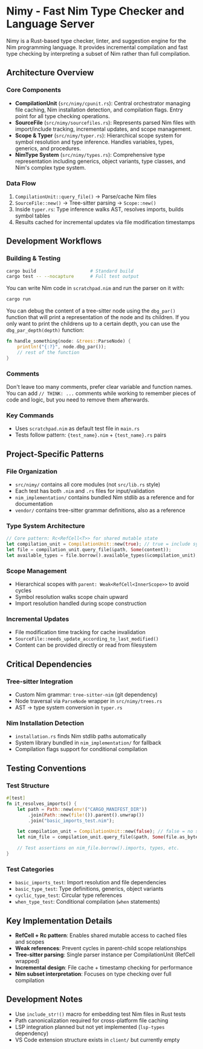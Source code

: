 # Nimy - Fast Nim Type Checker and Language Server

Nimy is a Rust-based type checker, linter, and suggestion engine for the Nim programming language. It provides incremental compilation and fast type checking by interpreting a subset of Nim rather than full compilation.

## Architecture Overview

### Core Components

- **CompilationUnit** (`src/nimy/cpunit.rs`): Central orchestrator managing file caching, Nim installation detection, and compilation flags. Entry point for all type checking operations.
- **SourceFile** (`src/nimy/sourcefiles.rs`): Represents parsed Nim files with import/include tracking, incremental updates, and scope management.
- **Scope & Typer** (`src/nimy/typer.rs`): Hierarchical scope system for symbol resolution and type inference. Handles variables, types, generics, and procedures.
- **NimType System** (`src/nimy/types.rs`): Comprehensive type representation including generics, object variants, type classes, and Nim's complex type system.

### Data Flow

1. `CompilationUnit::query_file()` -> Parse/cache Nim files
2. `SourceFile::new()` -> Tree-sitter parsing -> `Scope::new()`
3. Inside `typer.rs`: Type inference walks AST, resolves imports, builds symbol tables
4. Results cached for incremental updates via file modification timestamps

## Development Workflows

### Building & Testing

```bash
cargo build                    # Standard build
cargo test -- --nocapture      # Full test output
```

You can write Nim code in `scratchpad.nim` and run the parser on it with:

```bash
cargo run
```

You can debug the content of a tree-sitter node using the `dbg_par()` function that will
print a representation of the node and its children.
If you only want to print the childrens up to a certain depth, you can use the `dbg_par_depth(depth)` function:

```rust
fn handle_something(node: &trees::ParseNode) {
    println!("{:?}", node.dbg_par());
    // rest of the function
}
```

### Comments

Don't leave too many comments, prefer clear variable and function names.
You can add `// THINK: ...` comments while working to remember pieces of code and logic, but you need to remove them afterwards.

### Key Commands

- Uses `scratchpad.nim` as default test file in `main.rs`
- Tests follow pattern: `{test_name}.nim` + `{test_name}.rs` pairs

## Project-Specific Patterns

### File Organization

- `src/nimy/` contains all core modules (not `src/lib.rs` style)
- Each test has both `.nim` and `.rs` files for input/validation
- `nim_implementation/` contains bundled Nim stdlib as a reference and for documentation
- `vendor/` contains tree-sitter grammar definitions, also as a reference

### Type System Architecture

```rust
// Core pattern: Rc<RefCell<T>> for shared mutable state
let compilation_unit = CompilationUnit::new(true); // true = include system libs
let file = compilation_unit.query_file(&path, Some(content));
let available_types = file.borrow().available_types(&compilation_unit);
```

### Scope Management

- Hierarchical scopes with `parent: Weak<RefCell<InnerScope>>` to avoid cycles
- Symbol resolution walks scope chain upward
- Import resolution handled during scope construction

### Incremental Updates

- File modification time tracking for cache invalidation
- `SourceFile::needs_update_according_to_last_modified()`
- Content can be provided directly or read from filesystem

## Critical Dependencies

### Tree-sitter Integration

- Custom Nim grammar: `tree-sitter-nim` (git dependency)
- Node traversal via `ParseNode` wrapper in `src/nimy/trees.rs`
- AST -> type system conversion in `typer.rs`

### Nim Installation Detection

- `installation.rs` finds Nim stdlib paths automatically
- System library bundled in `nim_implementation/` for fallback
- Compilation flags support for conditional compilation

## Testing Conventions

### Test Structure

```rust
#[test]
fn it_resolves_imports() {
    let path = Path::new(env!("CARGO_MANIFEST_DIR"))
        .join(Path::new(file!()).parent().unwrap())
        .join("basic_imports_test.nim");

    let compilation_unit = CompilationUnit::new(false); // false = no system libs for speed
    let nim_file = compilation_unit.query_file(&path, Some(file.as_bytes()));

    // Test assertions on nim_file.borrow().imports, types, etc.
}
```

### Test Categories

- `basic_imports_test`: Import resolution and file dependencies
- `basic_type_test`: Type definitions, generics, object variants
- `cyclic_type_test`: Circular type references
- `when_type_test`: Conditional compilation (`when` statements)

## Key Implementation Details

- **RefCell + Rc pattern**: Enables shared mutable access to cached files and scopes
- **Weak references**: Prevent cycles in parent-child scope relationships
- **Tree-sitter parsing**: Single parser instance per CompilationUnit (RefCell wrapped)
- **Incremental design**: File cache + timestamp checking for performance
- **Nim subset interpretation**: Focuses on type checking over full compilation

## Development Notes

- Use `include_str!()` macro for embedding test Nim files in Rust tests
- Path canonicalization required for cross-platform file caching
- LSP integration planned but not yet implemented (`lsp-types` dependency)
- VS Code extension structure exists in `client/` but currently empty
